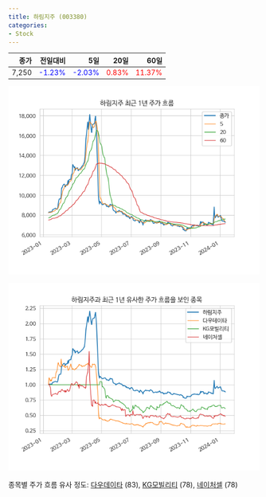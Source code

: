 ```yaml
---
title: 하림지주 (003380)
categories:
- Stock
---
```


|종가|전일대비|5일|20일|60일|
|---:|-------:|--:|---:|---:|
|7,250|<span style="color: blue">-1.23%</span>|<span style="color: blue">-2.03%</span>|<span style="color: red">0.83%</span>|<span style="color: red">11.37%</span>|


<!-- more -->

![003380](/assets/images/stock/003380.png)

![003380](/assets/images/stock/003380_sim.png)

종목별 주가 흐름 유사 정도:
[다우데이타](/stock/032190/) (83),
[KG모빌리티](/stock/003620/) (78),
[네이처셀](/stock/007390/) (78)